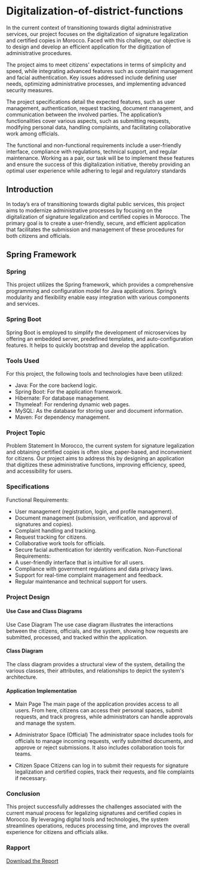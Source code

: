 # Digitalization-of-district-functions
In the current context of transitioning towards digital administrative services, our project focuses on the digitalization of signature legalization and certified copies in Morocco. Faced with this challenge, our objective is to design and develop an efficient application for the digitization of administrative procedures.

The project aims to meet citizens' expectations in terms of simplicity and speed, while integrating advanced features such as complaint management and facial authentication. Key issues addressed include defining user needs, optimizing administrative processes, and implementing advanced security measures.

The project specifications detail the expected features, such as user management, authentication, request tracking, document management, and communication between the involved parties. The application’s functionalities cover various aspects, such as submitting requests, modifying personal data, handling complaints, and facilitating collaborative work among officials.

The functional and non-functional requirements include a user-friendly interface, compliance with regulations, technical support, and regular maintenance. Working as a pair, our task will be to implement these features and ensure the success of this digitalization initiative, thereby providing an optimal user experience while adhering to legal and regulatory standards

## Introduction
In today’s era of transitioning towards digital public services, this project aims to modernize administrative processes by focusing on the digitalization of signature legalization and certified copies in Morocco. The primary goal is to create a user-friendly, secure, and efficient application that facilitates the submission and management of these procedures for both citizens and officials.

## Spring Framework
### Spring
This project utilizes the Spring framework, which provides a comprehensive programming and configuration model for Java applications. Spring’s modularity and flexibility enable easy integration with various components and services.

### Spring Boot
Spring Boot is employed to simplify the development of microservices by offering an embedded server, predefined templates, and auto-configuration features. It helps to quickly bootstrap and develop the application.

### Tools Used
For this project, the following tools and technologies have been utilized:

*  Java: For the core backend logic.
*  Spring Boot: For the application framework.
*  Hibernate: For database management.
*  Thymeleaf: For rendering dynamic web pages.
*  MySQL: As the database for storing user and document information.
*  Maven: For dependency management.
### Project Topic
Problem Statement
In Morocco, the current system for signature legalization and obtaining certified copies is often slow, paper-based, and inconvenient for citizens. Our project aims to address this by designing an application that digitizes these administrative functions, improving efficiency, speed, and accessibility for users.

### Specifications
Functional Requirements:
*  User management (registration, login, and profile management).
*  Document management (submission, verification, and approval of signatures and copies).
*  Complaint handling and tracking.
*  Request tracking for citizens.
*  Collaborative work tools for officials.
*  Secure facial authentication for identity verification.
Non-Functional Requirements:
*  A user-friendly interface that is intuitive for all users.
*  Compliance with government regulations and data privacy laws.
*  Support for real-time complaint management and feedback.
*  Regular maintenance and technical support for users.
### Project Design
#### Use Case and Class Diagrams
Use Case Diagram
The use case diagram illustrates the interactions between the citizens, officials, and the system, showing how requests are submitted, processed, and tracked within the application.

#### Class Diagram
The class diagram provides a structural view of the system, detailing the various classes, their attributes, and relationships to depict the system's architecture.

#### Application Implementation
*  Main Page
The main page of the application provides access to all users. From here, citizens can access their personal spaces, submit requests, and track progress, while administrators can handle approvals and manage the system.

*  Administrator Space (Official)
The administrator space includes tools for officials to manage incoming requests, verify submitted documents, and approve or reject submissions. It also includes collaboration tools for teams.

*  Citizen Space
Citizens can log in to submit their requests for signature legalization and certified copies, track their requests, and file complaints if necessary.

### Conclusion
This project successfully addresses the challenges associated with the current manual process for legalizing signatures and certified copies in Morocco. By leveraging digital tools and technologies, the system streamlines operations, reduces processing time, and improves the overall experience for citizens and officials alike.


### Rapport

[Download the Report](path/to/your/report.pdf)

